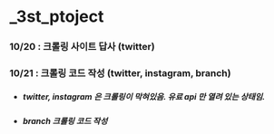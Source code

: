 # _3st_ptoject
### 10/20 : 크롤링 사이트 답사 (twitter)
### 10/21 : 크롤링 코드 작성 (twitter, instagram, branch)
  - ##### twitter, instagram 은 크롤링이 막혀있음. 유료 api 만 열려 있는 상태임.
  - ##### branch 크롤링 코드 작성 
